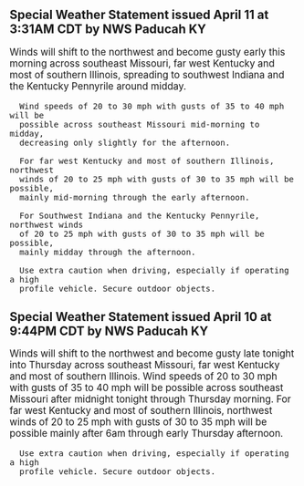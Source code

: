 <p>
   <h2>Special Weather Statement issued April 11 at 3:31AM CDT by NWS Paducah KY</h2>
   <div style="font-size:120%">Winds will shift to the northwest and become gusty early this
      morning across southeast Missouri, far west Kentucky and most of
      southern Illinois, spreading to southwest Indiana and the Kentucky
      Pennyrile around midday.
      
      Wind speeds of 20 to 30 mph with gusts of 35 to 40 mph will be
      possible across southeast Missouri mid-morning to midday,
      decreasing only slightly for the afternoon.
      
      For far west Kentucky and most of southern Illinois, northwest
      winds of 20 to 25 mph with gusts of 30 to 35 mph will be possible,
      mainly mid-morning through the early afternoon.
      
      For Southwest Indiana and the Kentucky Pennyrile, northwest winds
      of 20 to 25 mph with gusts of 30 to 35 mph will be possible,
      mainly midday through the afternoon.
      
      Use extra caution when driving, especially if operating a high
      profile vehicle. Secure outdoor objects.
   </div>
</p>
<p>
   <h2>Special Weather Statement issued April 10 at 9:44PM CDT by NWS Paducah KY</h2>
   <div style="font-size:120%">Winds will shift to the northwest and become gusty late tonight
      into Thursday across southeast Missouri, far west Kentucky and
      most of southern Illinois. Wind speeds of 20 to 30 mph with gusts
      of 35 to 40 mph will be possible across southeast Missouri after
      midnight tonight through Thursday morning. For far west Kentucky
      and most of southern Illinois, northwest winds of 20 to 25 mph
      with gusts of 30 to 35 mph will be possible mainly after 6am
      through early Thursday afternoon.
      
      Use extra caution when driving, especially if operating a high
      profile vehicle. Secure outdoor objects.
   </div>
</p>